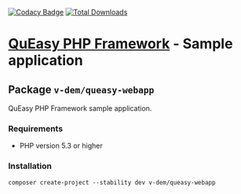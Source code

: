 [![Codacy Badge](https://api.codacy.com/project/badge/Grade/6eef7c24d5a84f1da79186ffc99e618d)](https://app.codacy.com/manual/v-dem/queasy-webapp?utm_source=github.com&utm_medium=referral&utm_content=v-dem/queasy-framework&utm_campaign=Badge_Grade_Dashboard)
[![Total Downloads](https://poser.pugx.org/v-dem/queasy-webapp/downloads)](https://packagist.org/packages/v-dem/queasy-webapp)

# [QuEasy PHP Framework](https://github.com/v-dem/queasy-framework/) - Sample application

## Package `v-dem/queasy-webapp`

QuEasy PHP Framework sample application.

### Requirements

*   PHP version 5.3 or higher

### Installation

    composer create-project --stability dev v-dem/queasy-webapp

